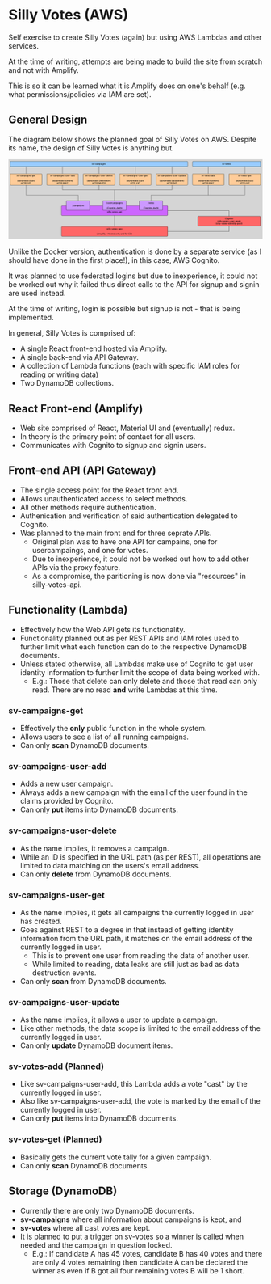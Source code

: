 # Silly Votes (AWS)

Self exercise to create Silly Votes (again) but using AWS Lambdas and other services.

At the time of writing, attempts are being made to build the site from scratch and not with Amplify.

This is so it can be learned what it is Amplify does on one's behalf (e.g. what permissions/policies via IAM are set).

## General Design

The diagram below shows the planned goal of Silly Votes on AWS.  Despite its name, the design of Silly Votes is anything but.

![Silly Votes Design](./silly-votes-aws.png)

Unlike the Docker version, authentication is done by a separate service (as I should have done in the first place!), in this case, AWS Cognito.

It was planned to use federated logins but due to inexperience, it could not be worked out why it failed thus direct calls to the API for signup and signin are used instead.

At the time of writing, login is possible but signup is not - that is being implemented.

In general, Silly Votes is comprised of:

* A single React front-end hosted via Amplify.
* A single back-end via API Gateway.
* A collection of Lambda functions (each with specific IAM roles for reading or writing data)
* Two DynamoDB collections.

## React Front-end (Amplify)

* Web site comprised of React, Material UI and (eventually) redux.
* In theory is the primary point of contact for all users.
* Communicates with Cognito to signup and signin users.

## Front-end API (API Gateway)

* The single access point for the React front end.
* Allows unauthenticated access to select methods.
* All other methods require authentication.
* Authenication and verification of said authentication delegated to Cognito.
* Was planned to the main front end for three seprate APIs.
    * Original plan was to have one API for campains, one for usercampaings, and one for votes.
    * Due to inexperience, it could not be worked out how to add other APIs via the proxy feature.
    * As a compromise, the paritioning is now done via "resources" in silly-votes-api.

## Functionality (Lambda)

* Effectively how the Web API gets its functionality.
* Functionality planned out as per REST APIs and IAM roles used to further limit what each function can do to the respective DynamoDB documents.
* Unless stated otherwise, all Lambdas make use of Cognito to get user identity information to further limit the scope of data being worked with.
    * E.g.: Those that delete can only delete and those that read can only read.  There are no read **and** write Lambdas at this time.

### sv-campaigns-get

* Effectively the **only** public function in the whole system.
* Allows users to see a list of all running campaigns.
* Can only **scan** DynamoDB documents.

### sv-campaigns-user-add

* Adds a new user campaign.
* Always adds a new campaign with the email of the user found in the claims provided by Cognito.
* Can only **put** items into DynamoDB documents.

### sv-campaigns-user-delete

* As the name implies, it removes a campaign.
* While an ID is specified in the URL path (as per REST), all operations are limited to data matching on the users's email address.
* Can only **delete** from DynamoDB documents.

### sv-campaigns-user-get

* As the name implies, it gets all campaigns the currently logged in user has created.
* Goes against REST to a degree in that instead of getting identity information from the URL path, it matches on the email address of the currently logged in user.
    * This is to prevent one user from reading the data of another user.
    * While limited to reading, data leaks are still just as bad as data destruction events.
* Can only **scan** from DynamoDB documents.

### sv-campaigns-user-update

* As the name implies, it allows a user to update a campaign.
* Like other methods, the data scope is limited to the email address of the currently logged in user.
* Can only **update** DynamoDB document items.

### sv-votes-add (Planned)

* Like sv-campaigns-user-add, this Lambda adds a vote "cast" by the currently logged in user.
* Also like sv-campaigns-user-add, the vote is marked by the email of the currently logged in user.
* Can only **put** items into DynamoDB documents.

### sv-votes-get (Planned)

* Basically gets the current vote tally for a given campaign.
* Can only **scan** DynamoDB documents.

## Storage (DynamoDB)

* Currently there are only two DynamoDB documents.
* **sv-campaigns** where all information about campaigns is kept, and
* **sv-votes** where all cast votes are kept.
* It is planned to put a trigger on sv-votes so a winner is called when needed and the campaign in question locked.
   * E.g.: If candidate A has 45 votes, candidate B has 40 votes and there are only 4 votes remaining then candidate A can be declared the winner as even if B got all four remaining votes B will be 1 short.

